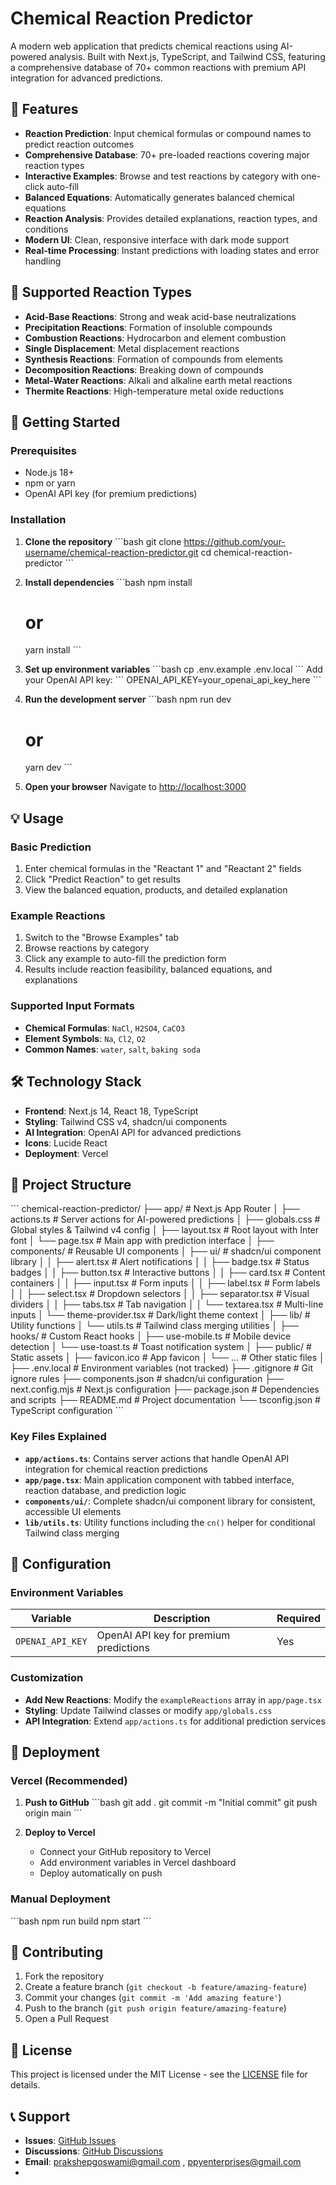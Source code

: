# Chemical Reaction Predictor

A modern web application that predicts chemical reactions using AI-powered analysis. Built with Next.js, TypeScript, and Tailwind CSS, featuring a comprehensive database of 70+ common reactions with premium API integration for advanced predictions.

## 🧪 Features

- **Reaction Prediction**: Input chemical formulas or compound names to predict reaction outcomes
- **Comprehensive Database**: 70+ pre-loaded reactions covering major reaction types
- **Interactive Examples**: Browse and test reactions by category with one-click auto-fill
- **Balanced Equations**: Automatically generates balanced chemical equations
- **Reaction Analysis**: Provides detailed explanations, reaction types, and conditions
- **Modern UI**: Clean, responsive interface with dark mode support
- **Real-time Processing**: Instant predictions with loading states and error handling

## 🔬 Supported Reaction Types

- **Acid-Base Reactions**: Strong and weak acid-base neutralizations
- **Precipitation Reactions**: Formation of insoluble compounds
- **Combustion Reactions**: Hydrocarbon and element combustion
- **Single Displacement**: Metal displacement reactions
- **Synthesis Reactions**: Formation of compounds from elements
- **Decomposition Reactions**: Breaking down of compounds
- **Metal-Water Reactions**: Alkali and alkaline earth metal reactions
- **Thermite Reactions**: High-temperature metal oxide reductions

## 🚀 Getting Started

### Prerequisites

- Node.js 18+ 
- npm or yarn
- OpenAI API key (for premium predictions)

### Installation

1. **Clone the repository**
   \`\`\`bash
   git clone https://github.com/your-username/chemical-reaction-predictor.git
   cd chemical-reaction-predictor
   \`\`\`

2. **Install dependencies**
   \`\`\`bash
   npm install
   # or
   yarn install
   \`\`\`

3. **Set up environment variables**
   \`\`\`bash
   cp .env.example .env.local
   \`\`\`
   Add your OpenAI API key:
   \`\`\`
   OPENAI_API_KEY=your_openai_api_key_here
   \`\`\`

4. **Run the development server**
   \`\`\`bash
   npm run dev
   # or
   yarn dev
   \`\`\`

5. **Open your browser**
   Navigate to [http://localhost:3000](http://localhost:3000)

## 💡 Usage

### Basic Prediction
1. Enter chemical formulas in the "Reactant 1" and "Reactant 2" fields
2. Click "Predict Reaction" to get results
3. View the balanced equation, products, and detailed explanation

### Example Reactions
1. Switch to the "Browse Examples" tab
2. Browse reactions by category
3. Click any example to auto-fill the prediction form
4. Results include reaction feasibility, balanced equations, and explanations

### Supported Input Formats
- **Chemical Formulas**: `NaCl`, `H2SO4`, `CaCO3`
- **Element Symbols**: `Na`, `Cl2`, `O2`
- **Common Names**: `water`, `salt`, `baking soda`

## 🛠️ Technology Stack

- **Frontend**: Next.js 14, React 18, TypeScript
- **Styling**: Tailwind CSS v4, shadcn/ui components
- **AI Integration**: OpenAI API for advanced predictions
- **Icons**: Lucide React
- **Deployment**: Vercel

## 📁 Project Structure

\`\`\`
chemical-reaction-predictor/
├── app/                    # Next.js App Router
│   ├── actions.ts          # Server actions for AI-powered predictions
│   ├── globals.css         # Global styles & Tailwind v4 config
│   ├── layout.tsx          # Root layout with Inter font
│   └── page.tsx            # Main app with prediction interface
│
├── components/             # Reusable UI components
│   ├── ui/                 # shadcn/ui component library
│   │   ├── alert.tsx       # Alert notifications
│   │   ├── badge.tsx       # Status badges
│   │   ├── button.tsx      # Interactive buttons
│   │   ├── card.tsx        # Content containers
│   │   ├── input.tsx       # Form inputs
│   │   ├── label.tsx       # Form labels
│   │   ├── select.tsx      # Dropdown selectors
│   │   ├── separator.tsx   # Visual dividers
│   │   ├── tabs.tsx        # Tab navigation
│   │   └── textarea.tsx    # Multi-line inputs
│   └── theme-provider.tsx  # Dark/light theme context
│
├── lib/                    # Utility functions
│   └── utils.ts            # Tailwind class merging utilities
│
├── hooks/                  # Custom React hooks
│   ├── use-mobile.ts       # Mobile device detection
│   └── use-toast.ts        # Toast notification system
│
├── public/                 # Static assets
│   ├── favicon.ico         # App favicon
│   └── ...                 # Other static files
│
├── .env.local              # Environment variables (not tracked)
├── .gitignore              # Git ignore rules
├── components.json         # shadcn/ui configuration
├── next.config.mjs         # Next.js configuration
├── package.json            # Dependencies and scripts
├── README.md               # Project documentation
└── tsconfig.json           # TypeScript configuration
\`\`\`

### Key Files Explained

- **`app/actions.ts`**: Contains server actions that handle OpenAI API integration for chemical reaction predictions
- **`app/page.tsx`**: Main application component with tabbed interface, reaction database, and prediction logic
- **`components/ui/`**: Complete shadcn/ui component library for consistent, accessible UI elements
- **`lib/utils.ts`**: Utility functions including the `cn()` helper for conditional Tailwind class merging

## 🔧 Configuration

### Environment Variables

| Variable | Description | Required |
|----------|-------------|----------|
| `OPENAI_API_KEY` | OpenAI API key for premium predictions | Yes |

### Customization

- **Add New Reactions**: Modify the `exampleReactions` array in `app/page.tsx`
- **Styling**: Update Tailwind classes or modify `app/globals.css`
- **API Integration**: Extend `app/actions.ts` for additional prediction services

## 🚀 Deployment

### Vercel (Recommended)

1. **Push to GitHub**
   \`\`\`bash
   git add .
   git commit -m "Initial commit"
   git push origin main
   \`\`\`

2. **Deploy to Vercel**
   - Connect your GitHub repository to Vercel
   - Add environment variables in Vercel dashboard
   - Deploy automatically on push

### Manual Deployment

\`\`\`bash
npm run build
npm start
\`\`\`

## 🤝 Contributing

1. Fork the repository
2. Create a feature branch (`git checkout -b feature/amazing-feature`)
3. Commit your changes (`git commit -m 'Add amazing feature'`)
4. Push to the branch (`git push origin feature/amazing-feature`)
5. Open a Pull Request

## 📝 License

This project is licensed under the MIT License - see the [LICENSE](LICENSE) file for details.

## 📞 Support

- **Issues**: [GitHub Issues](https://github.com/prakshep-goswami/chemical-reaction-predictor/issues)
- **Discussions**: [GitHub Discussions](https://github.com/prakshep-goswami/chemical-reaction-predictor/discussions)
- **Email**: prakshepgoswami@gmail.com , ppyenterprises@gmail.com
- 
